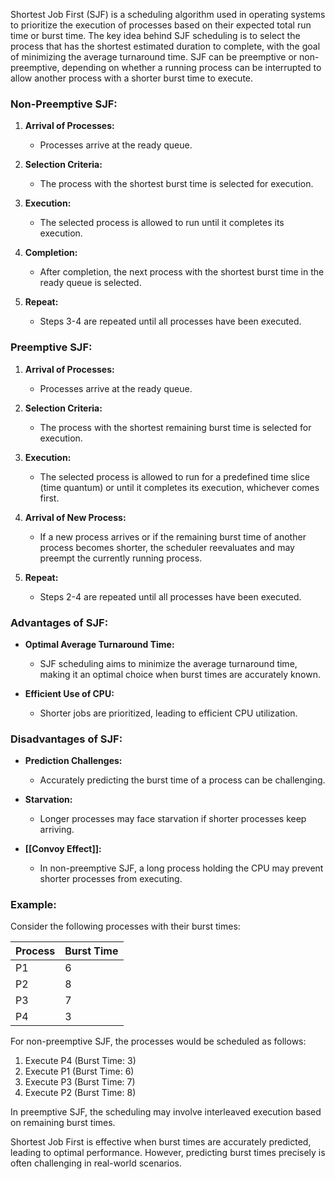 Shortest Job First (SJF) is a scheduling algorithm used in operating systems to prioritize the execution of processes based on their expected total run time or burst time. The key idea behind SJF scheduling is to select the process that has the shortest estimated duration to complete, with the goal of minimizing the average turnaround time. SJF can be preemptive or non-preemptive, depending on whether a running process can be interrupted to allow another process with a shorter burst time to execute.

### Non-Preemptive SJF:

1. **Arrival of Processes:**
   - Processes arrive at the ready queue.
  
2. **Selection Criteria:**
   - The process with the shortest burst time is selected for execution.

3. **Execution:**
   - The selected process is allowed to run until it completes its execution.

4. **Completion:**
   - After completion, the next process with the shortest burst time in the ready queue is selected.

5. **Repeat:**
   - Steps 3-4 are repeated until all processes have been executed.

### Preemptive SJF:

1. **Arrival of Processes:**
   - Processes arrive at the ready queue.

2. **Selection Criteria:**
   - The process with the shortest remaining burst time is selected for execution.

3. **Execution:**
   - The selected process is allowed to run for a predefined time slice (time quantum) or until it completes its execution, whichever comes first.

4. **Arrival of New Process:**
   - If a new process arrives or if the remaining burst time of another process becomes shorter, the scheduler reevaluates and may preempt the currently running process.

5. **Repeat:**
   - Steps 2-4 are repeated until all processes have been executed.

### Advantages of SJF:

- **Optimal Average Turnaround Time:**
  - SJF scheduling aims to minimize the average turnaround time, making it an optimal choice when burst times are accurately known.

- **Efficient Use of CPU:**
  - Shorter jobs are prioritized, leading to efficient CPU utilization.

### Disadvantages of SJF:

- **Prediction Challenges:**
  - Accurately predicting the burst time of a process can be challenging.

- **Starvation:**
  - Longer processes may face starvation if shorter processes keep arriving.

- **[[Convoy Effect]]:**
  - In non-preemptive SJF, a long process holding the CPU may prevent shorter processes from executing.

### Example:

Consider the following processes with their burst times:

| Process | Burst Time |
|---------|------------|
| P1      | 6          |
| P2      | 8          |
| P3      | 7          |
| P4      | 3          |

For non-preemptive SJF, the processes would be scheduled as follows:

1. Execute P4 (Burst Time: 3)
2. Execute P1 (Burst Time: 6)
3. Execute P3 (Burst Time: 7)
4. Execute P2 (Burst Time: 8)

In preemptive SJF, the scheduling may involve interleaved execution based on remaining burst times.

Shortest Job First is effective when burst times are accurately predicted, leading to optimal performance. However, predicting burst times precisely is often challenging in real-world scenarios.